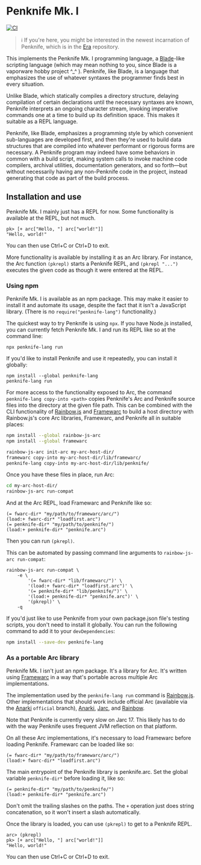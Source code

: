 # Penknife Mk. I

[![CI](https://github.com/rocketnia/penknife/actions/workflows/ci.yml/badge.svg)](https://github.com/rocketnia/penknife/actions/workflows/ci.yml)

> ℹ️ If you're here, you might be interested in the newest incarnation of Penknife, which is in the [Era](https://github.com/era-platform/era) repository.

This implements the Penknife Mk. I programming language, a [Blade](https://github.com/rocketnia/blade)-like scripting language (which may mean nothing to you, since Blade is a vaporware hobby project ^\_^ ). Penknife, like Blade, is a language that emphasizes the use of whatever syntaxes the programmer finds best in every situation.

Unlike Blade, which statically compiles a directory structure, delaying compilation of certain declarations until the necessary syntaxes are known, Penknife interprets an ongoing character stream, invoking imperative commands one at a time to build up its definition space. This makes it suitable as a REPL language.

Penknife, like Blade, emphasizes a programming style by which convenient sub-languages are developed first, and then they're used to build data structures that are compiled into whatever performant or rigorous forms are necessary. A Penknife program may indeed have some behaviors in common with a build script, making system calls to invoke machine code compilers, archival utilities, documentation generators, and so forth—but without necessarily having any non-Penknife code in the project, instead generating that code as part of the build process.


## Installation and use

Penknife Mk. I mainly just has a REPL for now. Some functionality is available at the REPL, but not much.

```racket
pk> [+ arc["Hello, "] arc["world!"]]
"Hello, world!"
```

You can then use Ctrl+C or Ctrl+D to exit.

More functionality is available by installing it as an Arc library. For instance, the Arc function `(pkrepl)` starts a Penknife REPL, and `(pkrepl "...")` executes the given code as though it were entered at the REPL.


### Using npm

Penknife Mk. I is available as an npm package. This may make it easier to install it and automate its usage, despite the fact that it isn't a JavaScript library. (There is no `require("penknife-lang")` functionality.)

The quickest way to try Penknife is using `npx`. If you have Node.js installed, you can currently fetch Penknife Mk. I and run its REPL like so at the command line:

```
npx penknife-lang run
```

If you'd like to install Penknife and use it repeatedly, you can install it globally:

```
npm install --global penknife-lang
penknife-lang run
```

For more access to the functionality exposed to Arc, the command `penknife-lang copy-into <path>` copies Penknife's Arc and Penknife source files into the directory at the given file path. This can be combined with the CLI functionality of [Rainbow.js](https://github.com/arclanguage/rainbow-js) and [Framewarc](https://github.com/rocketnia/framewarc) to build a host directory with Rainbow.js's core Arc libraries, Framewarc, and Penknife all in suitable places:

```bash
npm install --global rainbow-js-arc
npm install --global framewarc

rainbow-js-arc init-arc my-arc-host-dir/
framewarc copy-into my-arc-host-dir/lib/framewarc/
penknife-lang copy-into my-arc-host-dir/lib/penknife/
```

Once you have these files in place, run Arc:

```bash
cd my-arc-host-dir/
rainbow-js-arc run-compat
```

And at the Arc REPL, load Framewarc and Penknife like so:

```racket
(= fwarc-dir* "my/path/to/framewarc/arc/")
(load:+ fwarc-dir* "loadfirst.arc")
(= penknife-dir* "my/path/to/penknife/")
(load:+ penknife-dir* "penknife.arc")
```

Then you can run `(pkrepl)`.

This can be automated by passing command line arguments to `rainbow-js-arc run-compat`:

```racket
rainbow-js-arc run-compat \
    -e \
        '(= fwarc-dir* "lib/framewarc/")' \
        '(load:+ fwarc-dir* "loadfirst.arc")' \
        '(= penknife-dir* "lib/penknife/")' \
        '(load:+ penknife-dir* "penknife.arc")' \
        '(pkrepl)' \
    -q
```

If you'd just like to use Penknife from your own package.json file's testing scripts, you don't need to install it globally. You can run the following command to add it to your `devDependencies`:

```bash
npm install --save-dev penknife-lang
```

### As a portable Arc library

Penknife Mk. I isn't just an npm package. It's a library for Arc. It's written using [Framewarc](https://github.com/rocketnia/framewarc) in a way that's portable across multiple Arc implementations.

The implementation used by the `penknife-lang run` command is [Rainbow.js](https://github.com/arclanguage/rainbow-js). Other implementations that should work include official Arc (available via the [Anarki](https://arclanguage.github.io/) `official` branch), [Anarki](https://arclanguage.github.io/), [Jarc](http://jarc.sourceforge.net/), and [Rainbow](https://github.com/conanite/rainbow).

Note that Penknife is currently very slow on Jarc 17. This likely has to do with the way Penknife uses frequent JVM reflection on that platform.

On all these Arc implementations, it's necessary to load Framewarc before loading Penknife. Framewarc can be loaded like so:

```racket
(= fwarc-dir* "my/path/to/framewarc/arc/")
(load:+ fwarc-dir* "loadfirst.arc")
```

The main entrypoint of the Penknife library is penknife.arc. Set the global variable `penknife-dir*` before loading it, like so:

```racket
(= penknife-dir* "my/path/to/penknife/")
(load:+ penknife-dir* "penknife.arc")
```

Don't omit the trailing slashes on the paths. The `+` operation just does string concatenation, so it won't insert a slash automatically.

Once the library is loaded, you can use `(pkrepl)` to get to a Penknife REPL.

```racket
arc> (pkrepl)
pk> [+ arc["Hello, "] arc["world!"]]
"Hello, world!"
```

You can then use Ctrl+C or Ctrl+D to exit.
